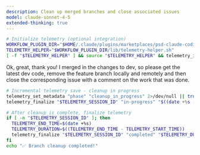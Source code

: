 ```yaml
---
description: Clean up merged branches and close associated issues
model: claude-sonnet-4-5
extended-thinking: true
---
```


```bash
# Initialize telemetry (optional integration)
WORKFLOW_PLUGIN_DIR="$HOME/.claude/plugins/marketplaces/psd-claude-coding-system/plugins/psd-claude-workflow"
TELEMETRY_HELPER="$WORKFLOW_PLUGIN_DIR/lib/telemetry-helper.sh"
[ -f "$TELEMETRY_HELPER" ] && source "$TELEMETRY_HELPER" && telemetry_init "/clean_branch" "cleanup" && TELEMETRY_START_TIME=$(date +%s) && trap 'telemetry_finalize "$TELEMETRY_SESSION_ID" "failure" "$(($(date +%s) - TELEMETRY_START_TIME))"' ERR
```

Ok, great, thank you! I merged in the changes to dev, so please
  get the latest dev code, remove the feature branch locally and
  remotely and then close the corresponding issue with a comment on
  the work that was done.

```bash
# Incremental telemetry save - cleanup in progress
telemetry_set_metadata "phase" "cleanup_in_progress" 2>/dev/null || true
telemetry_finalize "$TELEMETRY_SESSION_ID" "in-progress" "$((date +%s - TELEMETRY_START_TIME))" 2>/dev/null || true

# After cleanup is complete, finalize telemetry
if [ -n "$TELEMETRY_SESSION_ID" ]; then
  TELEMETRY_END_TIME=$(date +%s)
  TELEMETRY_DURATION=$((TELEMETRY_END_TIME - TELEMETRY_START_TIME))
  telemetry_finalize "$TELEMETRY_SESSION_ID" "completed" "$TELEMETRY_DURATION"
fi
echo "✅ Branch cleanup completed!"
```
